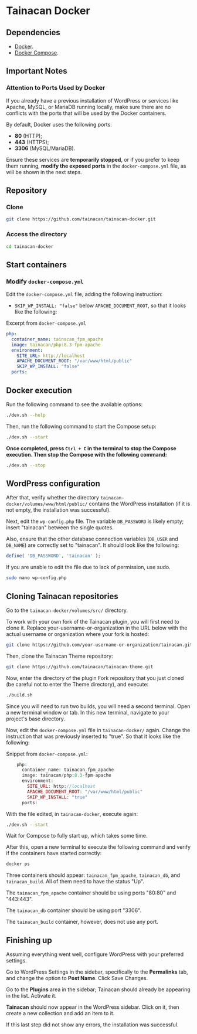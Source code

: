 # Tainacan Docker

## Dependencies

- [Docker](https://www.docker.com/).
- [Docker Compose](https://docs.docker.com/compose/).

## Important Notes


### Attention to Ports Used by Docker

If you already have a previous installation of WordPress or services like Apache, MySQL, or MariaDB running locally, make sure there are no conflicts with the ports that will be used by the Docker containers.

By default, Docker uses the following ports:

- **80** (HTTP);
- **443** (HTTPS);
- **3306** (MySQL/MariaDB).

Ensure these services are **temporarily stopped**, or if you prefer to keep them running, **modify the exposed ports** in the `docker-compose.yml` file, as will be shown in the next steps.

## Repository

### Clone

```bash
git clone https://github.com/tainacan/tainacan-docker.git
```

### Access the directory

```bash
cd tainacan-docker
```

## Start containers

### Modify `docker-compose.yml`

Edit the `docker-compose.yml` file, adding the following instruction:

* `SKIP_WP_INSTALL: "false"` below `APACHE_DOCUMENT_ROOT`, so that it looks like the following:

Excerpt from `docker-compose.yml`

```yml
php:
  container_name: tainacan_fpm_apache
  image: tainacan/php:8.3-fpm-apache
  environment:
    SITE_URL: http://localhost
    APACHE_DOCUMENT_ROOT: "/var/www/html/public"
    SKIP_WP_INSTALL: "false"
  ports:
```

## Docker execution

Run the following command to see the available options:

```bash
./dev.sh --help
```

Then, run the following command to start the Compose setup:

```bash
./dev.sh --start
```


**Once completed, press `Ctrl + C` in the terminal to stop the Compose execution. Then stop the Compose with the following command:**

```bash
./dev.sh --stop
```

## WordPress configuration

After that, verify whether the directory `tainacan-docker/volumes/www/html/public/` contains the WordPress installation (if it is not empty, the installation was successful).

Next, edit the `wp-config.php` file. The variable `DB_PASSWORD` is likely empty; insert "tainacan" between the single quotes.

Also, ensure that the other database connection variables (`DB_USER` and `DB_NAME`) are correctly set to "tainacan". It should look like the following:

```php
define( 'DB_PASSWORD', 'tainacan' );
```
If you are unable to edit the file due to lack of permission, use sudo.

```bash
sudo nano wp-config.php
```

## Cloning Tainacan repositories

Go to the `tainacan-docker/volumes/src/` directory.

To work with your own fork of the Tainacan plugin, you will first need to clone it. Replace your-username-or-organization in the URL below with the actual username or organization where your fork is hosted:


```bash
git clone https://github.com/your-username-or-organization/tainacan.git
```
Then, clone the Tainacan Theme repository:

```bash
git clone https://github.com/tainacan/tainacan-theme.git
```

Now, enter the directory of the plugin Fork repository that you just cloned (be careful not to enter the Theme directory), and execute:

```bash
./build.sh
```
Since you will need to run two builds, you will need a second terminal.
Open a new terminal window or tab.
In this new terminal, navigate to your project's base directory.

Now, edit the `docker-compose.yml` file in `tainacan-docker/` again. Change the instruction that was previously inserted to "true". So that it looks like the following:

Snippet from `docker-compose.yml`:

```php
    php:
      container_name: tainacan_fpm_apache
      image: tainacan/php:8.3-fpm-apache
      environment:
        SITE_URL: http://localhost
        APACHE_DOCUMENT_ROOT: "/var/www/html/public"
        SKIP_WP_INSTALL: "true"
      ports:
```

With the file edited, in `tainacan-docker`, execute again:

```bash
./dev.sh --start
```
Wait for Compose to fully start up, which takes some time.

After this, open a new terminal to execute the following command and verify if the containers have started correctly:

```bash
docker ps
```
Three containers should appear: `tainacan_fpm_apache`, `tainacan_db`, and `tainacan_build`. All of them need to have the status "Up".

The `tainacan_fpm_apache` container should be using ports "80:80" and "443:443".

The `tainacan_db` container should be using port "3306".

The `tainacan_build` container, however, does not use any port.

## Finishing up

Assuming everything went well, configure WordPress with your preferred settings.

Go to WordPress Settings in the sidebar, specifically to the **Permalinks** tab, and change the option to **Post Name**.
Click Save Changes.

Go to the **Plugins** area in the sidebar; Tainacan should already be appearing in the list. Activate it.

**Tainacan** should now appear in the WordPress sidebar. Click on it, then create a new collection and add an item to it.

If this last step did not show any errors, the installation was successful.